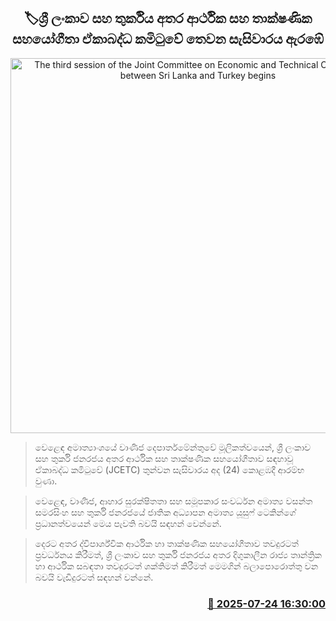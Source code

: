 <p align='center'><b><h2 align='center' title='The third session of the Joint Committee on Economic and Technical Cooperation between Sri Lanka and Turkey begins'>🏷ශ්‍රී ලංකාව සහ තුර්කිය අතර ආර්ථික සහ තාක්ෂණික සහයෝගීතා ඒකාබද්ධ කමිටුවේ තෙවන සැසිවාරය ඇරඹේ</h2></b></p>
<p align='center'><img src='https://helakuru.sgp1.cdn.digitaloceanspaces.com/esana/images/lib/wasantha-samarasinhe-turki.jpg' width='600' alt='The third session of the Joint Committee on Economic and Technical Cooperation between Sri Lanka and Turkey begins'></p>

> වෙළෙඳ අමාත්‍යාංශයේ වාණිජ දෙපාර්තමේන්තුවේ මූලිකත්වයෙන්, ශ්‍රී ලංකාව සහ තුර්කි ජනරජය අතර ආර්ථික සහ තාක්ෂණික සහයෝගීතාව සඳහාවූ ඒකාබද්ධ කමිටුවේ (JCETC) තුන්වන සැසිවාරය අද (24) කොළඹදී ආරම්භ වුණා‍.

> වෙළෙඳ, වාණිජ, ආහාර සුරක්ෂිතතා සහ සමූපකාර සංවර්ධන අමාත්‍ය වසන්ත සමරසිංහ සහ තුර්කි ජනරජයේ ජාතික අධ්‍යාපන අමාත්‍ය යූසුෆ් ටෙකින්ගේ ප්‍රධානත්වයෙන් මෙය පැවති බවයි සඳහන් වෙන්නේ.

> දෙරට අතර ද්විපාර්ශ්වික ආර්ථික හා තාක්ෂණික සහයෝගීතාව තවදුරටත් ප්‍රවර්ධනය කිරීමත්, ශ්‍රී ලංකාව සහ තුර්කි ජනරජය අතර දිගුකාලීන රාජ්‍ය තාන්ත්‍රික හා ආර්ථික සබඳතා තවදුරටත් ශක්තිමත් කිරීමත් මෙමගින් බලාපොරොත්තු වන බවයි වැඩිදුරටත් සඳහන් වන්නේ.



<h3 align='right'><a href='https://www.helakuru.lk/esana/p/112135/'>📅 2025-07-24 16:30:00</a></h3>
